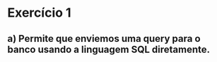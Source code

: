 # Exercício 1

## a) Permite que enviemos uma query para o banco usando a linguagem SQL diretamente.

